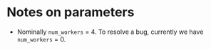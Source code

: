 # Notes on parameters
- Nominally `num_workers` = 4. To resolve a bug, currently we have `num_workers` = 0. 
